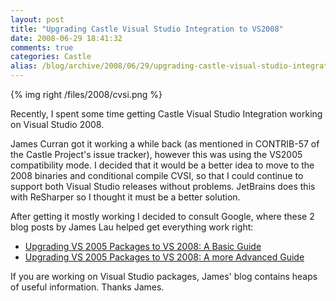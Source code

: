 ```yaml
---
layout: post
title: "Upgrading Castle Visual Studio Integration to VS2008"
date: 2008-06-29 18:41:32
comments: true
categories: Castle
alias: /blog/archive/2008/06/29/upgrading-castle-visual-studio-integration-to-vs2008.aspx
---
```


{% img right /files/2008/cvsi.png %}

Recently, I spent some time getting Castle Visual Studio Integration working on Visual Studio 2008.

James Curran got it working a while back (as mentioned in CONTRIB-57 of the Castle Project's issue tracker), however this was using the VS2005
compatibility mode. I decided that it would be a better idea to move to the 2008 binaries and conditional compile CVSI, so that I could continue
to support both Visual Studio releases without problems. JetBrains does this with ReSharper so I thought it must be a better solution.

After getting it mostly working I decided to consult Google, where these 2 blog posts by James Lau helped get everything work right:

* [Upgrading VS 2005 Packages to VS 2008: A Basic Guide][1]
* [Upgrading VS 2005 Packages to VS 2008: A more Advanced Guide][2]

If you are working on Visual Studio packages, James' blog contains heaps of useful information. Thanks James.

[1]: http://blogs.msdn.com/jameslau/archive/2008/01/21/upgrading-vs-2005-packages-to-vs-2008-a-practical-guide.aspx
[2]: http://blogs.msdn.com/jameslau/archive/2008/02/13/upgrading-vs-2005-packages-to-vs-2008-a-more-advanced-guide.aspx
